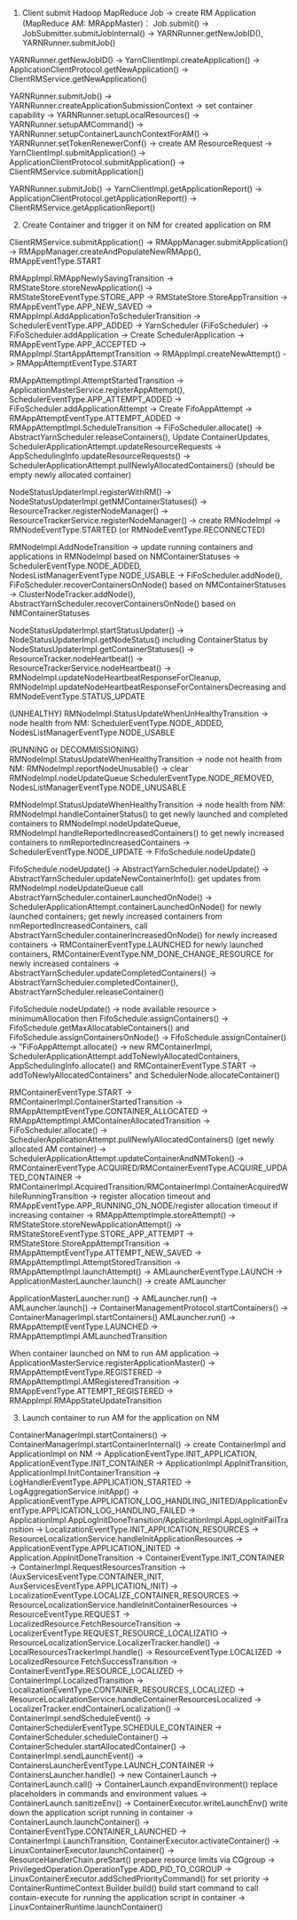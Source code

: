 1. Client submit Hadoop MapReduce Job -> create RM Application (MapReduce AM: MRAppMaster)：
Job.submit() -> JobSubmitter.submitJobInternal() -> YARNRunner.getNewJobID(), YARNRunner.submitJob()

YARNRunner.getNewJobID() -> YarnClientImpl.createApplication() -> ApplicationClientProtocol.getNewApplication()
-> ClientRMService.getNewApplication()

YARNRunner.submitJob() -> YARNRunner.createApplicationSubmissionContext -> set container capability -> YARNRunner.setupLocalResources()
-> YARNRunner.setupAMCommand() -> YARNRunner.setupContainerLaunchContextForAM() -> YARNRunner.setTokenRenewerConf() -> create AM ResourceRequest
-> YarnClientImpl.submitApplication() -> ApplicationClientProtocol.submitApplication() -> ClientRMService.submitApplication()

YARNRunner.submitJob() -> YarnClientImpl.getApplicationReport() -> ApplicationClientProtocol.getApplicationReport()
-> ClientRMService.getApplicationReport()


2. Create Container and trigger it on NM for created application on RM

ClientRMService.submitApplication() -> RMAppManager.submitApplication() -> RMAppManager.createAndPopulateNewRMApp(), RMAppEventType.START

RMAppImpl.RMAppNewlySavingTransition -> RMStateStore.storeNewApplication() -> RMStateStoreEventType.STORE_APP -> RMStateStore.StoreAppTransition -> RMAppEventType.APP_NEW_SAVED
-> RMAppImpl.AddApplicationToSchedulerTransition -> SchedulerEventType.APP_ADDED -> YarnScheduler (FiFoScheduler)
-> FiFoScheduler.addApplication -> Create SchedulerApplication<FifoAppAttempt> -> RMAppEventType.APP_ACCEPTED
-> RMAppImpl.StartAppAttemptTransition -> RMAppImpl.createNewAttempt() -> RMAppAttemptEventType.START

RMAppAttemptImpl.AttemptStartedTransition -> ApplicationMasterService.registerAppAttempt(), SchedulerEventType.APP_ATTEMPT_ADDED
-> FiFoScheduler.addApplicationAttempt -> Create FifoAppAttempt -> RMAppAttemptEventType.ATTEMPT_ADDED
-> RMAppAttemptImpl.ScheduleTransition -> FiFoScheduler.allocate() -> AbstractYarnScheduler.releaseContainers(), Update ContainerUpdates, SchedulerApplicationAttempt.updateResourceRequests
-> AppSchedulingInfo.updateResourceRequests() -> SchedulerApplicationAttempt.pullNewlyAllocatedContainers() (should be empty newly allocated container)

NodeStatusUpdaterImpl.registerWithRM() -> NodeStatusUpdaterImpl.getNMContainerStatuses() -> ResourceTracker.registerNodeManager()
-> ResourceTrackerService.registerNodeManager() -> create RMNodeImpl -> RMNodeEventType.STARTED (or RMNodeEventType.RECONNECTED)

RMNodeImpl.AddNodeTransition -> update running containers and applications in RMNodeImpl based on NMContainerStatuses
-> SchedulerEventType.NODE_ADDED, NodesListManagerEventType.NODE_USABLE
-> FiFoScheduler.addNode(), FiFoScheduler.recoverContainersOnNode() based on NMContainerStatuses
-> ClusterNodeTracker.addNode(), AbstractYarnScheduler.recoverContainersOnNode() based on NMContainerStatuses

NodeStatusUpdaterImpl.startStatusUpdater() -> NodeStatusUpdaterImpl.getNodeStatus() including ContainerStatus by NodeStatusUpdaterImpl.getContainerStatuses()
-> ResourceTracker.nodeHeartbeat() -> ResourceTrackerService.nodeHeartbeat() -> RMNodeImpl.updateNodeHeartbeatResponseForCleanup, 
RMNodeImpl.updateNodeHeartbeatResponseForContainersDecreasing and RMNodeEventType.STATUS_UPDATE

(UNHEALTHY) RMNodeImpl.StatusUpdateWhenUnHealthyTransition -> node health from NM: SchedulerEventType.NODE_ADDED, NodesListManagerEventType.NODE_USABLE

(RUNNING or DECOMMISSIONING) RMNodeImpl.StatusUpdateWhenHealthyTransition -> node not health from NM: RMNodeImpl.reportNodeUnusable()
-> clear RMNodeImpl.nodeUpdateQueue SchedulerEventType.NODE_REMOVED, NodesListManagerEventType.NODE_UNUSABLE

RMNodeImpl.StatusUpdateWhenHealthyTransition -> node health from NM: RMNodeImpl.handleContainerStatus() to get newly launched and completed containers to RMNodeImpl.nodeUpdateQueue,
RMNodeImpl.handleReportedIncreasedContainers() to get newly increased containers to nmReportedIncreasedContainers
-> SchedulerEventType.NODE_UPDATE -> FifoSchedule.nodeUpdate()

FifoSchedule.nodeUpdate() -> AbstractYarnScheduler.nodeUpdate() -> AbstractYarnScheduler.updateNewContainerInfo(): get updates from RMNodeImpl.nodeUpdateQueue
call AbstractYarnScheduler.containerLaunchedOnNode() -> SchedulerApplicationAttempt.containerLaunchedOnNode() for newly launched containers;
get newly increased containers from nmReportedIncreasedContainers, call AbstractYarnScheduler.containerIncreasedOnNode() for newly increased containers
-> RMContainerEventType.LAUNCHED for newly launched containers, RMContainerEventType.NM_DONE_CHANGE_RESOURCE for newly increased containers
-> AbstractYarnScheduler.updateCompletedContainers() -> AbstractYarnScheduler.completedContainer(), AbstractYarnScheduler.releaseContainer()

FifoSchedule.nodeUpdate() -> node available resource > minimumAllocation then FifoSchedule.assignContainers()
-> FifoSchedule.getMaxAllocatableContainers() and FifoSchedule.assignContainersOnNode() -> FifoSchedule.assignContainer()
-> "FiFoAppAttempt.allocate() -> new RMContainerImpl, SchedulerApplicationAttempt.addToNewlyAllocatedContainers, AppSchedulingInfo.allocate() and RMContainerEventType.START -> addToNewlyAllocatedContainers"
and SchedulerNode.allocateContainer()

RMContainerEventType.START -> RMContainerImpl.ContainerStartedTransition -> RMAppAttemptEventType.CONTAINER_ALLOCATED -> RMAppAttemptImpl.AMContainerAllocatedTransition
-> FiFoScheduler.allocate() -> SchedulerApplicationAttempt.pullNewlyAllocatedContainers() (get newly allocated AM container) -> SchedulerApplicationAttempt.updateContainerAndNMToken()
-> RMContainerEventType.ACQUIRED/RMContainerEventType.ACQUIRE_UPDATED_CONTAINER -> RMContainerImpl.AcquiredTransition/RMContainerImpl.ContainerAcquiredWhileRunningTransition
-> register allocation timeout and RMAppEventType.APP_RUNNING_ON_NODE/register allocation timeout if increasing container
-> RMAppAttemptImple.storeAttempt() -> RMStateStore.storeNewApplicationAttempt() -> RMStateStoreEventType.STORE_APP_ATTEMPT -> RMStateStore.StoreAppAttemptTransition
-> RMAppAttemptEventType.ATTEMPT_NEW_SAVED -> RMAppAttemptImpl.AttemptStoredTransition -> RMAppAttemptImpl.launchAttempt()
-> AMLauncherEventType.LAUNCH -> ApplicationMasterLauncher.launch() -> create AMLauncher

ApplicationMasterLauncher.run() -> AMLauncher.run() -> AMLauncher.launch() -> ContainerManagementProtocol.startContainers() -> ContainerManagerImpl.startContainers()
AMLauncher.run() -> RMAppAttemptEventType.LAUNCHED -> RMAppAttemptImpl.AMLaunchedTransition

When container launched on NM to run AM application -> ApplicationMasterService.registerApplicationMaster() -> RMAppAttemptEventType.REGISTERED
-> RMAppAttemptImpl.AMRegisteredTransition -> RMAppEventType.ATTEMPT_REGISTERED -> RMAppImpl.RMAppStateUpdateTransition

3. Launch container to run AM for the application on NM

ContainerManagerImpl.startContainers() -> ContainerManagerImpl.startContainerInternal() -> create ContainerImpl and ApplicationImpl on NM 
-> ApplicationEventType.INIT_APPLICATION, ApplicationEventType.INIT_CONTAINER -> ApplicationImpl.AppInitTransition, ApplicationImpl.InitContainerTransition 
-> LogHandlerEventType.APPLICATION_STARTED -> LogAggregationService.initApp() -> ApplicationEventType.APPLICATION_LOG_HANDLING_INITED/ApplicationEventType.APPLICATION_LOG_HANDLING_FAILED
-> ApplicationImpl.AppLogInitDoneTransition/ApplicationImpl.AppLogInitFailTransition -> LocalizationEventType.INIT_APPLICATION_RESOURCES
-> ResourceLocalizationService.handleInitApplicationResources -> ApplicationEventType.APPLICATION_INITED -> Application.AppInitDoneTransition
-> ContainerEventType.INIT_CONTAINER -> ContainerImpl.RequestResourcesTransition -> (AuxServicesEventType.CONTAINER_INIT, AuxServicesEventType.APPLICATION_INIT)
-> LocalizationEventType.LOCALIZE_CONTAINER_RESOURCES -> ResourceLocalizationService.handleInitContainerResources -> ResourceEventType.REQUEST -> LocalizedResource.FetchResourceTransition
-> LocalizerEventType.REQUEST_RESOURCE_LOCALIZATIO -> ResourceLocalizationService.LocalizerTracker.handle() -> LocalResourcesTrackerImpl.handle() -> ResourceEventType.LOCALIZED
-> LocalizedResource.FetchSuccessTransition -> ContainerEventType.RESOURCE_LOCALIZED -> ContainerImpl.LocalizedTransition 
-> LocalizationEventType.CONTAINER_RESOURCES_LOCALIZED -> ResourceLocalizationService.handleContainerResourcesLocalized 
-> LocalizerTracker.endContainerLocalization() -> ContainerImpl.sendScheduleEvent() -> ContainerSchedulerEventType.SCHEDULE_CONTAINER 
-> ContainerScheduler.scheduleContainer() -> ContainerScheduler.startAllocatedContainer() -> ContainerImpl.sendLaunchEvent() 
-> ContainersLauncherEventType.LAUNCH_CONTAINER -> ContainersLauncher.handle() -> new ContainerLaunch -> ContainerLaunch.call() -> ContainerLaunch.expandEnvironment() replace placeholders in commands and environment values
-> ContainerLaunch.sanitizeEnv() -> ContainerExecutor.writeLaunchEnv() write down the application script running in container 
-> ContainerLaunch.launchContainer() -> ContainerEventType.CONTAINER_LAUNCHED -> ContainerImpl.LaunchTransition, ContainerExecutor.activateContainer()
-> LinuxContainerExecutor.launchContainer() -> ResourceHandlerChain.preStart() prepare resource limits via CGgroup -> PrivilegedOperation.OperationType.ADD_PID_TO_CGROUP
-> LinuxContainerExecutor.addSchedPriorityCommand() for set priority -> ContainerRuntimeContext.Builder.build() build start command to call contain-execute for running the application script in container
-> LinuxContainerRuntime.launchContainer()
              